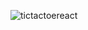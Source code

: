 ![tictactoereact](https://user-images.githubusercontent.com/62553636/116563541-c97c4b80-a90c-11eb-81a1-b2f93277b4e2.gif)
